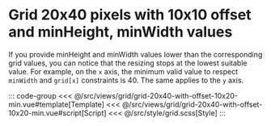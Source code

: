 <grid20x40WithOffset10x20Min/>

# Grid 20x40 pixels with 10x10 offset and minHeight, minWidth values

If you provide minHeight and minWidth values lower than the corresponding grid values, you can notice that the resizing stops at the lowest suitable value. For example, on the `x` axis, the minimum valid value to respect `minWidth` and `grid[x]` constraints is 40. The same applies to the `y` axis.

::: code-group
<<< @/src/views/grid/grid-20x40-with-offset-10x20-min.vue#template[Template]
<<< @/src/views/grid/grid-20x40-with-offset-10x20-min.vue#script[Script]
<<< @/src/style/grid.scss[Style]
:::